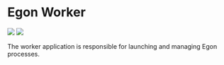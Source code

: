 # Egon Worker

[![](https://app.codacy.com/project/badge/Grade/a8188b3bf37148438b169aa00858cec7)](https://app.codacy.com/gh/Egon-Framework/egon-worker/)
[![](https://app.codacy.com/project/badge/Coverage/a8188b3bf37148438b169aa00858cec7)](https://app.codacy.com/gh/Egon-Framework/egon-worker/)

The worker application is responsible for launching and managing Egon processes.
